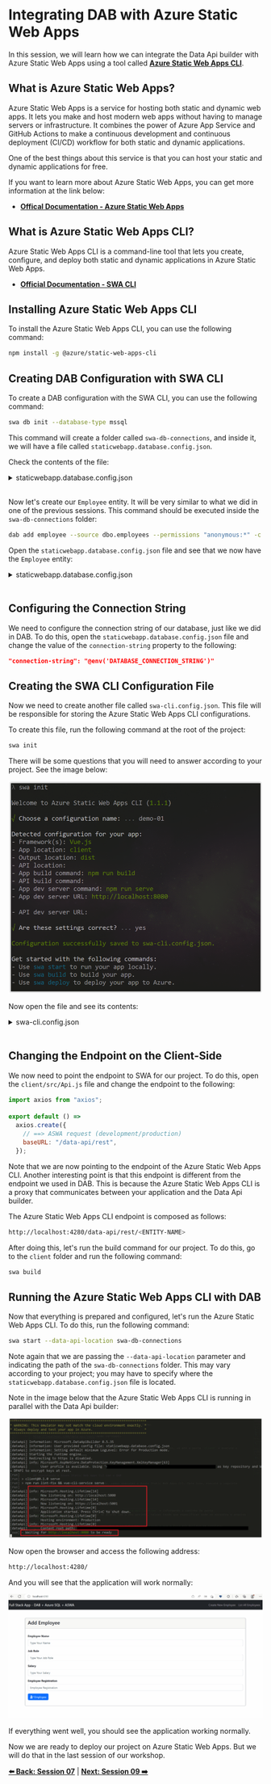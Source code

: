 # Integrating DAB with Azure Static Web Apps

In this session, we will learn how we can integrate the Data Api builder with Azure Static Web Apps using a tool called **[Azure Static Web Apps CLI](https://azure.github.io/static-web-apps-cli/)**.

## What is Azure Static Web Apps?

Azure Static Web Apps is a service for hosting both static and dynamic web apps. It lets you make and host modern web apps without having to manage servers or infrastructure. It combines the power of Azure App Service and GitHub Actions to make a continuous development and continuous deployment (CI/CD) workflow for both static and dynamic applications.

One of the best things about this service is that you can host your static and dynamic applications for free.

If you want to learn more about Azure Static Web Apps, you can get more information at the link below:

- **[Offical Documentation - Azure Static Web Apps](https://docs.microsoft.com/azure/static-web-apps/overview?WT.mc_id=javascript-75515-gllemos)**

## What is Azure Static Web Apps CLI?

Azure Static Web Apps CLI is a command-line tool that lets you create, configure, and deploy both static and dynamic applications in Azure Static Web Apps.

- **[Official Documentation - SWA CLI](https://azure.github.io/static-web-apps-cli/docs/intro)**

## Installing Azure Static Web Apps CLI

To install the Azure Static Web Apps CLI, you can use the following command:

```bash
npm install -g @azure/static-web-apps-cli
```

## Creating DAB Configuration with SWA CLI

To create a DAB configuration with the SWA CLI, you can use the following command:

```bash
swa db init --database-type mssql
``` 

This command will create a folder called `swa-db-connections`, and inside it, we will have a file called `staticwebapp.database.config.json`.

Check the contents of the file:

<details><summary>staticwebapp.database.config.json</summary>

```json
{
  "$schema": "https://github.com/Azure/data-api-builder/releases/download/v0.5.35/dab.draft.schema.json",
  "data-source": {
    "database-type": "mssql",
    "options": {
      "set-session-context": false
    },
    "connection-string": ""
  },
  "runtime": {
    "rest": {
      "enabled": true,
      "path": "/rest"
    },
    "graphql": {
      "allow-introspection": true,
      "enabled": true,
      "path": "/graphql"
    },
    "host": {
      "mode": "production",
      "cors": {
        "origins": ["http://localhost:4280"],
        "allow-credentials": false
      },
      "authentication": {
        "provider": "StaticWebApps"
      }
    }
  },
  "entities": {}
}
```

</details>
</br>

Now let's create our `Employee` entity. It will be very similar to what we did in one of the previous sessions. This command should be executed inside the `swa-db-connections` folder:

```bash
dab add employee --source dbo.employees --permissions "anonymous:*" -c staticwebapp.database.config.json
```

Open the `staticwebapp.database.config.json` file and see that we now have the `Employee` entity:

<details><summary>staticwebapp.database.config.json</summary>

```json
  "entities": {
    "employee": {
      "source": "dbo.employees",
      "permissions": [
        {
          "role": "anonymous",
          "actions": [
            "*"
          ]
        }
      ]
    }
  }

(...)
```

</details>
</br>

## Configuring the Connection String

We need to configure the connection string of our database, just like we did in DAB. To do this, open the `staticwebapp.database.config.json` file and change the value of the `connection-string` property to the following:

```json
"connection-string": "@env('DATABASE_CONNECTION_STRING')"
```

## Creating the SWA CLI Configuration File

Now we need to create another file called `swa-cli.config.json`. This file will be responsible for storing the Azure Static Web Apps CLI configurations.

To create this file, run the following command at the root of the project:

```bash
swa init
```

There will be some questions that you will need to answer according to your project. See the image below:

![image-28](./../../workshop-images/image-28.jpg)

Now open the file and see its contents:

<details><summary>swa-cli.config.json</summary>

```json
{
  "$schema": "https://aka.ms/azure/static-web-apps-cli/schema",
  "configurations": {
    "dab-swa-azure-sql-workshop": {
      "appLocation": "client",
      "outputLocation": "dist",
      "appBuildCommand": "npm run build",
      "run": "npm run serve",
      "appDevserverUrl": "http://localhost:8080"
    }
  }
}
```

</details>
</br>

## Changing the Endpoint on the Client-Side

We now need to point the endpoint to SWA for our project. To do this, open the `client/src/Api.js` file and change the endpoint to the following:

```javascript
import axios from "axios";

export default () =>
  axios.create({
    // ==> ASWA request (development/production)
    baseURL: "/data-api/rest",
  });
```

Note that we are now pointing to the endpoint of the Azure Static Web Apps CLI. Another interesting point is that this endpoint is different from the endpoint we used in DAB. This is because the Azure Static Web Apps CLI is a proxy that communicates between your application and the Data Api builder.

The Azure Static Web Apps CLI endpoint is composed as follows:

```bash
http://localhost:4280/data-api/rest/<ENTITY-NAME>
```

After doing this, let's run the build command for our project. To do this, go to the `client` folder and run the following command:

```bash
swa build
``` 

## Running the Azure Static Web Apps CLI with DAB

Now that everything is prepared and configured, let's run the Azure Static Web Apps CLI. To do this, run the following command:

```bash
swa start --data-api-location swa-db-connections
```

Note again that we are passing the `--data-api-location` parameter and indicating the path of the `swa-db-connections` folder. This may vary according to your project; you may have to specify where the `staticwebapp.database.config.json` file is located.

Note in the image below that the Azure Static Web Apps CLI is running in parallel with the Data Api builder:

![image-29](./../../workshop-images/image-29.jpg)

Now open the browser and access the following address:

```bash
http://localhost:4280/
```

And you will see that the application will work normally:

![image-30](./../../workshop-images/gif-02.gif)

If everything went well, you should see the application working normally.

Now we are ready to deploy our project on Azure Static Web Apps. But we will do that in the last session of our workshop.

**[⬅️ Back: Session 07](./07-session.md)**
| **[Next: Session 09 ➡️](./09-session.md)**
